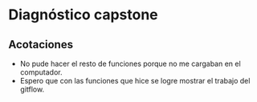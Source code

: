 # Diagnóstico capstone

## Acotaciones

* No pude hacer el resto de funciones porque no me cargaban en el computador.
* Espero que con las funciones que hice se logre mostrar el trabajo del gitflow.
